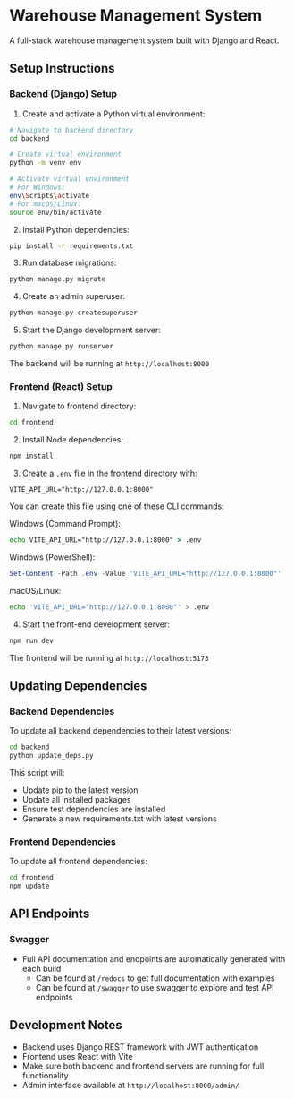 # Warehouse Management System

A full-stack warehouse management system built with Django and React.

## Setup Instructions

### Backend (Django) Setup

1. Create and activate a Python virtual environment:
```bash
# Navigate to backend directory
cd backend

# Create virtual environment
python -m venv env

# Activate virtual environment
# For Windows:
env\Scripts\activate
# For macOS/Linux:
source env/bin/activate
```

2. Install Python dependencies:
```bash
pip install -r requirements.txt
```

3. Run database migrations:
```bash
python manage.py migrate
```

4. Create an admin superuser:
```bash
python manage.py createsuperuser
```

5. Start the Django development server:
```bash
python manage.py runserver
```

The backend will be running at `http://localhost:8000`

### Frontend (React) Setup

1. Navigate to frontend directory:
```bash
cd frontend
```

2. Install Node dependencies:
```bash
npm install
```

3. Create a `.env` file in the frontend directory with:
```
VITE_API_URL="http://127.0.0.1:8000"
```

You can create this file using one of these CLI commands:

Windows (Command Prompt):
```cmd
echo VITE_API_URL="http://127.0.0.1:8000" > .env
```

Windows (PowerShell):
```powershell
Set-Content -Path .env -Value 'VITE_API_URL="http://127.0.0.1:8000"'
```

macOS/Linux:
```bash
echo 'VITE_API_URL="http://127.0.0.1:8000"' > .env
```

4. Start the front-end development server:
```bash
npm run dev
```

The frontend will be running at `http://localhost:5173`

## Updating Dependencies

### Backend Dependencies
To update all backend dependencies to their latest versions:
```bash
cd backend
python update_deps.py
```

This script will:
- Update pip to the latest version
- Update all installed packages
- Ensure test dependencies are installed
- Generate a new requirements.txt with latest versions

### Frontend Dependencies
To update all frontend dependencies:
```bash
cd frontend
npm update
```

## API Endpoints

### Swagger
- Full API documentation and endpoints are automatically generated with each build 
    - Can be found at `/redocs` to get full documentation with examples
    - Can be found at `/swagger` to use swagger to explore and test API endpoints

## Development Notes

- Backend uses Django REST framework with JWT authentication
- Frontend uses React with Vite
- Make sure both backend and frontend servers are running for full functionality
- Admin interface available at `http://localhost:8000/admin/`